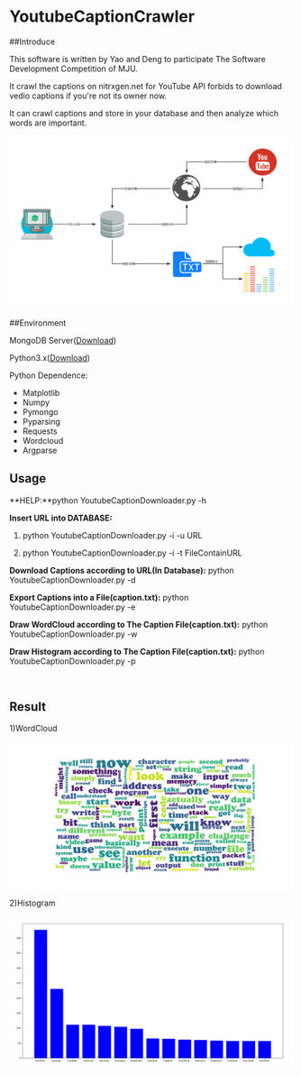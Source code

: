 # YoutubeCaptionCrawler



##Introduce

This software is written by Yao and Deng to participate The Software Development Competition of MJU.

It crawl the captions on nitrxgen.net for YouTube API forbids to download vedio captions if you're not its owner now.

It can crawl captions and store in your database and then analyze which words are important.

![1554529701819](Images/1554529701819.png)



##Environment

MongoDB Server([Download](https://www.mongodb.com/download-center/community?tdsourcetag=s_pctim_aiomsg))

Python3.x([Download](https://www.python.org/downloads/))

Python Dependence:

- Matplotlib
- Numpy
- Pymongo
- Pyparsing
- Requests
- Wordcloud
- Argparse

  

## Usage

**HELP:**python YoutubeCaptionDownloader.py -h

**Insert URL into DATABASE:**

1) python YoutubeCaptionDownloader.py -i -u URL

2) python YoutubeCaptionDownloader.py -i -t FileContainURL

**Download Captions according to URL(In Database):** python YoutubeCaptionDownloader.py -d 

**Export Captions into a File(caption.txt):** python YoutubeCaptionDownloader.py -e

**Draw WordCloud according to The Caption  File(caption.txt):** python YoutubeCaptionDownloader.py -w

**Draw Histogram according to The Caption  File(caption.txt):** python YoutubeCaptionDownloader.py -p

​      

## Result

 1)WordCloud

![img](Images/clip_image001.png)

 

2)Histogram

![img](Images/clip_image003.png)   



